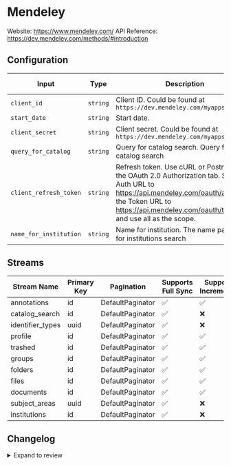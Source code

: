 # Mendeley
Website: https://www.mendeley.com/
API Reference: https://dev.mendeley.com/methods/#introduction

## Configuration

| Input | Type | Description | Default Value |
|-------|------|-------------|---------------|
| `client_id` | `string` | Client ID. Could be found at `https://dev.mendeley.com/myapps.html` |  |
| `start_date` | `string` | Start date.  |  |
| `client_secret` | `string` | Client secret. Could be found at `https://dev.mendeley.com/myapps.html` |  |
| `query_for_catalog` | `string` | Query for catalog search. Query for catalog search | Polar Bear |
| `client_refresh_token` | `string` | Refresh token. Use cURL or Postman with the OAuth 2.0 Authorization tab. Set the Auth URL to https://api.mendeley.com/oauth/authorize, the Token URL to https://api.mendeley.com/oauth/token, and use all as the scope. |  |
| `name_for_institution` | `string` | Name for institution. The name parameter for institutions search | City University |

## Streams
| Stream Name | Primary Key | Pagination | Supports Full Sync | Supports Incremental |
|-------------|-------------|------------|---------------------|----------------------|
| annotations | id | DefaultPaginator | ✅ |  ✅  |
| catalog_search | id | DefaultPaginator | ✅ |  ❌  |
| identifier_types | uuid | DefaultPaginator | ✅ |  ❌  |
| profile | id | DefaultPaginator | ✅ |  ✅  |
| trashed | id | DefaultPaginator | ✅ |  ✅  |
| groups | id | DefaultPaginator | ✅ |  ✅  |
| folders | id | DefaultPaginator | ✅ |  ✅  |
| files | id | DefaultPaginator | ✅ |  ✅  |
| documents | id | DefaultPaginator | ✅ |  ✅  |
| subject_areas | uuid | DefaultPaginator | ✅ |  ❌  |
| institutions | id | DefaultPaginator | ✅ |  ❌  |

## Changelog

<details>
  <summary>Expand to review</summary>

| Version          | Date              | Pull Request | Subject        |
|------------------|-------------------|--------------|----------------|
| 0.0.14 | 2025-08-02 | [64273](https://github.com/airbytehq/airbyte/pull/64273) | Update dependencies |
| 0.0.13 | 2025-07-26 | [63851](https://github.com/airbytehq/airbyte/pull/63851) | Update dependencies |
| 0.0.12 | 2025-07-19 | [63433](https://github.com/airbytehq/airbyte/pull/63433) | Update dependencies |
| 0.0.11 | 2025-07-12 | [63166](https://github.com/airbytehq/airbyte/pull/63166) | Update dependencies |
| 0.0.10 | 2025-07-05 | [62565](https://github.com/airbytehq/airbyte/pull/62565) | Update dependencies |
| 0.0.9 | 2025-06-28 | [62155](https://github.com/airbytehq/airbyte/pull/62155) | Update dependencies |
| 0.0.8 | 2025-06-21 | [61865](https://github.com/airbytehq/airbyte/pull/61865) | Update dependencies |
| 0.0.7 | 2025-06-14 | [61154](https://github.com/airbytehq/airbyte/pull/61154) | Update dependencies |
| 0.0.6 | 2025-05-24 | [59843](https://github.com/airbytehq/airbyte/pull/59843) | Update dependencies |
| 0.0.5 | 2025-05-03 | [59297](https://github.com/airbytehq/airbyte/pull/59297) | Update dependencies |
| 0.0.4 | 2025-04-26 | [58827](https://github.com/airbytehq/airbyte/pull/58827) | Update dependencies |
| 0.0.3 | 2025-04-19 | [58180](https://github.com/airbytehq/airbyte/pull/58180) | Update dependencies |
| 0.0.2 | 2025-04-12 | [57676](https://github.com/airbytehq/airbyte/pull/57676) | Update dependencies |
| 0.0.1 | 2025-04-08 | [57512](https://github.com/airbytehq/airbyte/pull/57512) | Initial release by [@btkcodedev](https://github.com/btkcodedev) via Connector Builder |

</details>

